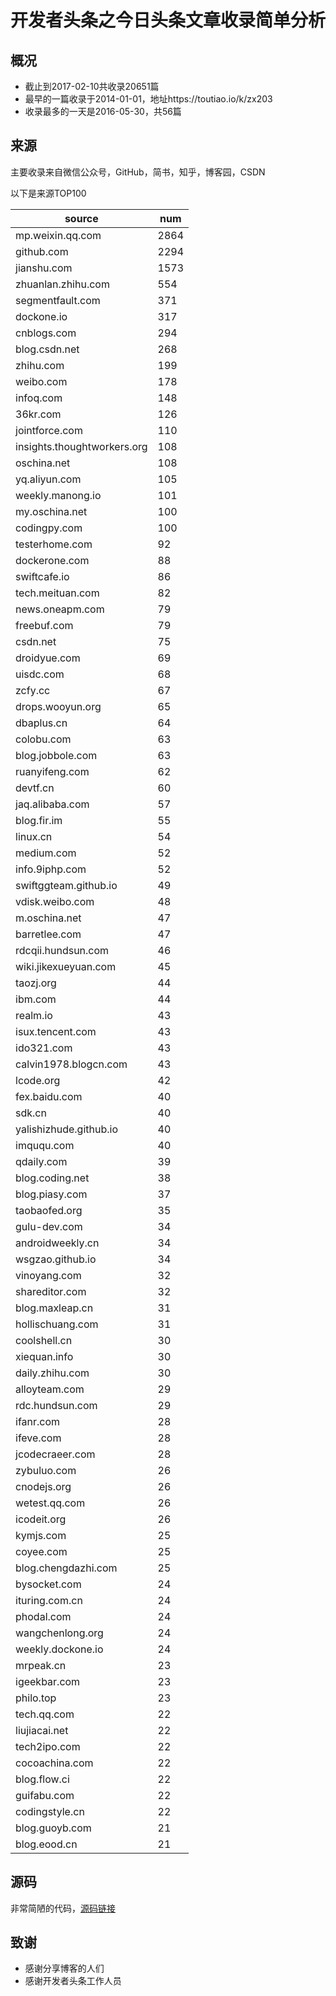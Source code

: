 # 开发者头条之今日头条文章收录简单分析

## 概况
 - 截止到2017-02-10共收录20651篇
 - 最早的一篇收录于2014-01-01，地址https://toutiao.io/k/zx203
 - 收录最多的一天是2016-05-30，共56篇

## 来源
主要收录来自微信公众号，GitHub，简书，知乎，博客园，CSDN

以下是来源TOP100

| source                      | num  |
|-----------------------------|------|
| mp.weixin.qq.com            | 2864 |
| github.com                  | 2294 |
| jianshu.com                 | 1573 |
| zhuanlan.zhihu.com          |  554 |
| segmentfault.com            |  371 |
| dockone.io                  |  317 |
| cnblogs.com                 |  294 |
| blog.csdn.net               |  268 |
| zhihu.com                   |  199 |
| weibo.com                   |  178 |
| infoq.com                   |  148 |
| 36kr.com                    |  126 |
| jointforce.com              |  110 |
| insights.thoughtworkers.org |  108 |
| oschina.net                 |  108 |
| yq.aliyun.com               |  105 |
| weekly.manong.io            |  101 |
| my.oschina.net              |  100 |
| codingpy.com                |  100 |
| testerhome.com              |   92 |
| dockerone.com               |   88 |
| swiftcafe.io                |   86 |
| tech.meituan.com            |   82 |
| news.oneapm.com             |   79 |
| freebuf.com                 |   79 |
| csdn.net                    |   75 |
| droidyue.com                |   69 |
| uisdc.com                   |   68 |
| zcfy.cc                     |   67 |
| drops.wooyun.org            |   65 |
| dbaplus.cn                  |   64 |
| colobu.com                  |   63 |
| blog.jobbole.com            |   63 |
| ruanyifeng.com              |   62 |
| devtf.cn                    |   60 |
| jaq.alibaba.com             |   57 |
| blog.fir.im                 |   55 |
| linux.cn                    |   54 |
| medium.com                  |   52 |
| info.9iphp.com              |   52 |
| swiftggteam.github.io       |   49 |
| vdisk.weibo.com             |   48 |
| m.oschina.net               |   47 |
| barretlee.com               |   47 |
| rdcqii.hundsun.com          |   46 |
| wiki.jikexueyuan.com        |   45 |
| taozj.org                   |   44 |
| ibm.com                     |   44 |
| realm.io                    |   43 |
| isux.tencent.com            |   43 |
| ido321.com                  |   43 |
| calvin1978.blogcn.com       |   43 |
| lcode.org                   |   42 |
| fex.baidu.com               |   40 |
| sdk.cn                      |   40 |
| yalishizhude.github.io      |   40 |
| imququ.com                  |   40 |
| qdaily.com                  |   39 |
| blog.coding.net             |   38 |
| blog.piasy.com              |   37 |
| taobaofed.org               |   35 |
| gulu-dev.com                |   34 |
| androidweekly.cn            |   34 |
| wsgzao.github.io            |   34 |
| vinoyang.com                |   32 |
| shareditor.com              |   32 |
| blog.maxleap.cn             |   31 |
| hollischuang.com            |   31 |
| coolshell.cn                |   30 |
| xiequan.info                |   30 |
| daily.zhihu.com             |   30 |
| alloyteam.com               |   29 |
| rdc.hundsun.com             |   29 |
| ifanr.com                   |   28 |
| ifeve.com                   |   28 |
| jcodecraeer.com             |   28 |
| zybuluo.com                 |   26 |
| cnodejs.org                 |   26 |
| wetest.qq.com               |   26 |
| icodeit.org                 |   26 |
| kymjs.com                   |   25 |
| coyee.com                   |   25 |
| blog.chengdazhi.com         |   25 |
| bysocket.com                |   24 |
| ituring.com.cn              |   24 |
| phodal.com                  |   24 |
| wangchenlong.org            |   24 |
| weekly.dockone.io           |   24 |
| mrpeak.cn                   |   23 |
| igeekbar.com                |   23 |
| philo.top                   |   23 |
| tech.qq.com                 |   22 |
| liujiacai.net               |   22 |
| tech2ipo.com                |   22 |
| cocoachina.com              |   22 |
| blog.flow.ci                |   22 |
| guifabu.com                 |   22 |
| codingstyle.cn              |   22 |
| blog.guoyb.com              |   21 |
| blog.eood.cn                |   21 |

## 源码
非常简陋的代码，[源码链接](https://github.com/bug1024/jeet-spider)

## 致谢
 - 感谢分享博客的人们
 - 感谢开发者头条工作人员

